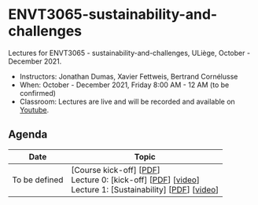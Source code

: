 # ENVT3065-sustainability-and-challenges

Lectures for ENVT3065 - sustainability-and-challenges, ULiège, October - December 2021.

- Instructors: Jonathan Dumas, Xavier Fettweis, Bertrand Cornélusse
- When: October - December 2021, Friday 8:00 AM - 12 AM (to be confirmed)
- Classroom: Lectures are live and will be recorded and available on [Youtube]().

## Agenda

| Date | Topic |
| --- | --- |
| To be defined | [Course kick-off] [[PDF](https://github.com/jonathandumas/ENVT3065-sustainability-and-challenges/blob/main/pdf/ENVT_kick_off.pdf)] <br>Lecture 0: [kick-off] [[PDF]()] [[video]()]<br> Lecture 1: [Sustainability] [[PDF]()] [[video]()]<br>|
